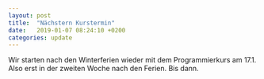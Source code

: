 ```yaml
---
layout: post
title:  "Nächstern Kurstermin"
date:   2019-01-07 08:24:10 +0200
categories: update
---
```

Wir starten nach den Winterferien wieder mit dem Programmierkurs am 17.1. Also erst in der zweiten Woche nach den Ferien. Bis dann.
